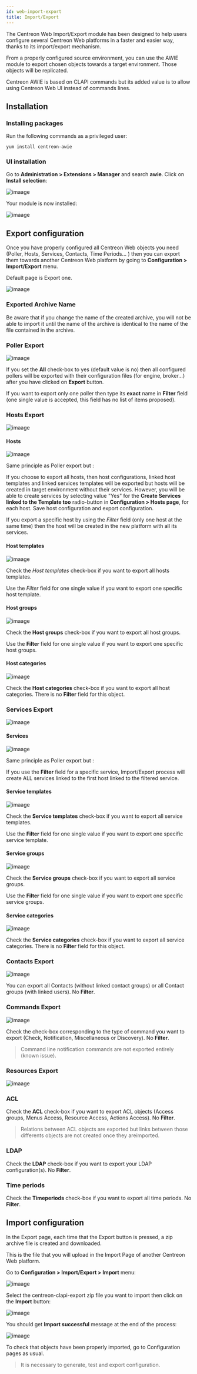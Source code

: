 ```yaml
---
id: web-import-export
title: Import/Export
---
```


The Centreon Web Import/Export module has been designed to help users configure several Centreon Web platforms in a
faster and easier way, thanks to its import/export mechanism.

From a properly configured source environment, you can use the AWIE module to export chosen objects towards a target
environment. Those objects will be replicated.

Centreon AWIE is based on CLAPI commands but its added value is to allow using Centreon Web UI instead of commands lines.

## Installation

### Installing packages

Run the following commands as a privileged user:

```shell
yum install centreon-awie
```

### UI installation

Go to **Administration > Extensions > Manager** and search **awie**.
Click on **Install selection**:

![imaage](../assets/configuration/awie/install_01.png)

Your module is now installed:

![imaage](../assets/configuration/awie/install_02.png)

## Export configuration

Once you have properly configured all Centreon Web objects you need (Poller, Hosts, Services, Contacts, Time Periods... )
then you can export them towards another Centreon Web platform by going to **Configuration > Import/Export** menu.

Default page is Export one.

![imaage](../assets/configuration/awie/exportdefault.png)

### Exported Archive Name

Be aware that if you change the name of the created archive, you will not be able to import it until the name of the
archive is identical to the name of the file contained in the archive.

### Poller Export

![imaage](../assets/configuration/awie/poller.png)

If you set the **All** check-box to yes (default value is no) then all configured pollers will be exported with their
configuration files (for engine, broker...) after you have clicked on **Export** button.

If you want to export only one poller then type its **exact** name in **Filter** field (one single value is accepted,
this field has no list of items proposed).

### Hosts Export

![imaage](../assets/configuration/awie/hostsetc.png)

#### Hosts

![imaage](../assets/configuration/awie/hosts.png)

Same principle as Poller export but :

If you choose to export all hosts, then host configurations, linked host templates and linked services templates will
be exported but hosts will be created in target environment without their services.
However, you will be able to create services by selecting value "Yes" for the **Create Services linked to the Template
too** radio-button in **Configuration > Hosts page**, for each host. Save host configuration and export configuration.

If you export a specific host by using the *Filter* field (only one host at the same time) then the host will be created
in the new platform with all its services.

#### Host templates

![imaage](../assets/configuration/awie/hoststemplates.png)

Check the *Host templates* check-box if you want to export all hosts templates. 

Use the *Filter* field for one single value if you want to export one specific host template.

#### Host groups

![imaage](../assets/configuration/awie/hostgroups.png)

Check the **Host groups** check-box if you want to export all host groups.

Use the **Filter** field for one single value if you want to export one specific host groups.

#### Host categories

![imaage](../assets/configuration/awie/hostscat.png)

Check the **Host categories** check-box if you want to export all host categories. There is no **Filter** field for
this object.

### Services Export

![imaage](../assets/configuration/awie/servicesetc.png)

#### Services

![imaage](../assets/configuration/awie/services.png)

Same principle as Poller export but :

If you use the **Filter** field for a specific service, Import/Export process will create ALL services linked to the
first host linked to the filtered service.

#### Service templates

![imaage](../assets/configuration/awie/servicestemplates.png)

Check the **Service templates** check-box if you want to export all service templates.

Use the **Filter** field for one single value if you want to export one specific service template.

#### Service groups

![imaage](../assets/configuration/awie/servicegroups.png)

Check the **Service groups** check-box if you want to export all service groups.

Use the **Filter** field for one single value if you want to export one specific service groups.

#### Service categories

![imaage](../assets/configuration/awie/servicescat.png)

Check the **Service categories** check-box if you want to export all service categories. There is no **Filter** field
for this object.

### Contacts Export

![imaage](../assets/configuration/awie/contacts.png)

You can export all Contacts (without linked contact groups) or all Contact groups (with linked users). No **Filter**.

### Commands Export

![imaage](../assets/configuration/awie/commands.png)

Check the check-box corresponding to the type of command you want to export (Check, Notification, Miscellaneous or
Discovery). No **Filter**.

> Command line notification commands are not exported entirely (known issue).

### Resources Export

![imaage](../assets/configuration/awie/resources.png)

### ACL

Check the **ACL** check-box if you want to export ACL objects (Access groups, Menus Access, Resource Access, Actions
Access). No **Filter**.

> Relations between ACL objects are exported  but links between those differents objects are not created once they areimported. 

### LDAP

Check the **LDAP** check-box if you want to export your LDAP configuration(s). No **Filter**.

### Time periods

Check the **Timeperiods** check-box if you want to export all time periods. No **Filter**.

## Import configuration

In the Export page, each time that the Export button is pressed, a zip archive file is created and downloaded.

This is the file that you will upload in the Import Page of another Centreon Web platform.

Go to **Configuration > Import/Export > Import** menu:

![imaage](../assets/configuration/awie/Import.png)

Select the centreon-clapi-export zip file you want to import then click on the **Import** button:

![imaage](../assets/configuration/awie/zipfileuploaded.png)

You should get **Import successful** message at the end of the process:

![imaage](../assets/configuration/awie/success.png)

To check that objects have been properly imported, go to Configuration pages as usual.

> It is necessary to generate, test and export configuration.

